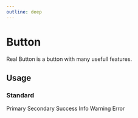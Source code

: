 ```yaml
---
outline: deep
---
```


<script setup lang="ts">
import { RealBtn, RealCard } from 'real-ui'
</script>

# Button

Real Button is a button with many usefull features.

## Usage

### Standard

<real-card class="p-4 flex flex-wrap gap-x-22 gap-y-4 justify-evenly real-theme-light mt-4">
<real-btn>Primary</real-btn>
<real-btn color="secondary">Secondary</real-btn>
<real-btn color="success">Success</real-btn>
<real-btn color="info">Info</real-btn>
<real-btn color="warning">Warning</real-btn>
<real-btn color="error">Error</real-btn>
</real-card>
